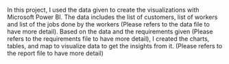 In this project, I used the data given to create the visualizations with Microsoft Power BI. The data includes the list of customers, list of workers and list of the jobs done by the workers (Please refers to the data file to have more detail). Based on the data and the requirements given (Please refers to the requirements file to have more detail), I created the charts, tables, and map to visualize data to get the insights from it. (Please refers to the report file to have more detail)

